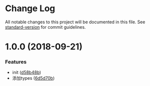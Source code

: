 # Change Log

All notable changes to this project will be documented in this file. See [standard-version](https://github.com/conventional-changelog/standard-version) for commit guidelines.

<a name="1.0.0"></a>
# 1.0.0 (2018-09-21)


### Features

* init ([d58b48b](https://github.com/eggjs/egg-thunk-redis/commit/d58b48b))
* 添加types ([6d5d70b](https://github.com/eggjs/egg-thunk-redis/commit/6d5d70b))
